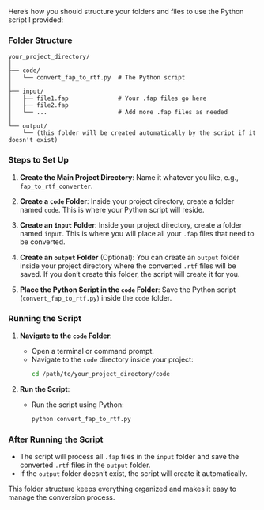 Here’s how you should structure your folders and files to use the Python script I provided:

### Folder Structure

```plaintext
your_project_directory/
│
├── code/
│   └── convert_fap_to_rtf.py  # The Python script
│
├── input/
│   ├── file1.fap              # Your .fap files go here
│   ├── file2.fap
│   └── ...                    # Add more .fap files as needed
│
└── output/
    └── (this folder will be created automatically by the script if it doesn't exist)
```

### Steps to Set Up

1. **Create the Main Project Directory**: Name it whatever you like, e.g., `fap_to_rtf_converter`.

2. **Create a `code` Folder**: Inside your project directory, create a folder named `code`. This is where your Python script will reside.

3. **Create an `input` Folder**: Inside your project directory, create a folder named `input`. This is where you will place all your `.fap` files that need to be converted.

4. **Create an `output` Folder** (Optional): You can create an `output` folder inside your project directory where the converted `.rtf` files will be saved. If you don’t create this folder, the script will create it for you.

5. **Place the Python Script in the `code` Folder**: Save the Python script (`convert_fap_to_rtf.py`) inside the `code` folder.

### Running the Script

1. **Navigate to the `code` Folder**:
   - Open a terminal or command prompt.
   - Navigate to the `code` directory inside your project:
     ```bash
     cd /path/to/your_project_directory/code
     ```

2. **Run the Script**:
   - Run the script using Python:
     ```bash
     python convert_fap_to_rtf.py
     ```

### After Running the Script

- The script will process all `.fap` files in the `input` folder and save the converted `.rtf` files in the `output` folder.
- If the `output` folder doesn’t exist, the script will create it automatically.

This folder structure keeps everything organized and makes it easy to manage the conversion process.
